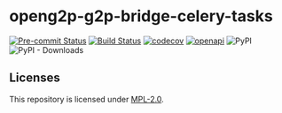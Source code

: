 #  openg2p-g2p-bridge-celery-tasks

[![Pre-commit Status](https://github.com/OpenG2P/openg2p-g2p-bridge-api/actions/workflows/pre-commit.yml/badge.svg?branch=develop)](https://github.com/OpenG2P/openg2p-g2p-bridge-api/actions/workflows/pre-commit.yml?query=branch%3Adevelop)
[![Build Status](https://github.com/OpenG2P/openg2p-g2p-bridge-api/actions/workflows/test.yml/badge.svg?branch=develop)](https://github.com/OpenG2P/openg2p-g2p-bridge-api/actions/workflows/test.yml?query=branch%3Adevelop)
[![codecov](https://codecov.io/gh/OpenG2P/openg2p-g2p-bridge-api/branch/develop/graph/badge.svg)](https://codecov.io/gh/OpenG2P/openg2p-g2p-bridge-api)
[![openapi](https://img.shields.io/badge/open--API-swagger-brightgreen)](https://validator.swagger.io/?url=https://raw.githubusercontent.com/OpenG2P/openg2p-g2p-bridge-api/develop/api-docs/generated/openapi.json)
![PyPI](https://img.shields.io/pypi/v/openg2p-g2p-bridge-api?label=pypi%20package)
![PyPI - Downloads](https://img.shields.io/pypi/dm/openg2p-g2p-bridge-api)



## Licenses

This repository is licensed under [MPL-2.0](LICENSE).

